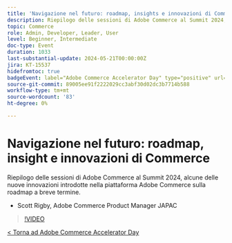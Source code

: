 ```yaml
---
title: 'Navigazione nel futuro: roadmap, insights e innovazioni di Commerce'
description: Riepilogo delle sessioni di Adobe Commerce al Summit 2024, alcune delle nuove innovazioni introdotte nella piattaforma Adobe Commerce sulla roadmap a breve termine.
topic: Commerce
role: Admin, Developer, Leader, User
level: Beginner, Intermediate
doc-type: Event
duration: 1033
last-substantial-update: 2024-05-21T00:00:00Z
jira: KT-15537
hidefromtoc: true
badgeEvent: label="Adobe Commerce Accelerator Day" type="positive" url="https://experienceleague.adobe.com/en/docs/events/apac-commerce-recordings/2024/overview"
source-git-commit: 89005ee91f2222029cc3abf30d02dc3b7714b588
workflow-type: tm+mt
source-wordcount: '83'
ht-degree: 0%

---
```



# Navigazione nel futuro: roadmap, insight e innovazioni di Commerce

Riepilogo delle sessioni di Adobe Commerce al Summit 2024, alcune delle nuove innovazioni introdotte nella piattaforma Adobe Commerce sulla roadmap a breve termine.

+ Scott Rigby, Adobe Commerce Product Manager JAPAC

>[!VIDEO](https://video.tv.adobe.com/v/3429264/?learn=on)

[&lt; Torna ad Adobe Commerce Accelerator Day](./overview.md)